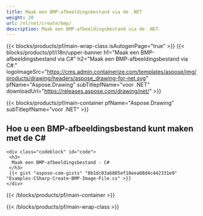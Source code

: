 ```yaml
---
title: Maak een BMP-afbeeldingsbestand via de .NET
weight: 20
url: /nl/net/create/bmp/
description: Maak een BMP-afbeeldingsbestand via de .NET.
---
```


{{< blocks/products/pf/main-wrap-class isAutogenPage="true" >}}
{{< blocks/products/pf/i18n/upper-banner h1="Maak een BMP-afbeeldingsbestand via C#" h2="Maak een BMP-afbeeldingsbestand via C#." logoImageSrc="https://cms.admin.containerize.com/templates/aspose/img/products/drawing/headers/aspose_drawing-for-net.svg" pfName="Aspose.Drawing" subTitlepfName="voor .NET" downloadUrl="https://releases.aspose.com/drawing/net/" >}}

{{< blocks/products/pf/main-container pfName="Aspose.Drawing" subTitlepfName="voor .NET" >}}

<h2>Hoe u een BMP-afbeeldingsbestand kunt maken met de C#</h2>

    <div class="codeblock" id="code">
     <h3>
      Maak een BMP-afbeeldingsbestand - C#
     </h3>
     {{< gist "aspose-com-gists" "8b1dc03ab805ef18eea88d4c442331e9" "Examples-CSharp-Create-BMP-Image-File.cs" >}}
    </div>

{{< /blocks/products/pf/main-container >}}


{{< /blocks/products/pf/main-wrap-class >}}
